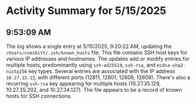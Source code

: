 # Activity Summary for 5/15/2025

## 9:53:09 AM
The log shows a single entry at 5/15/2025, 9:20:22 AM, updating the `/Users/cnesbitt/.ssh/known_hosts` file.  This file contains SSH host keys for various IP addresses and hostnames.  The updates add or modify entries for multiple hosts, predominantly using  `ssh-ed25519`, `ssh-rsa`, and `ecdsa-sha2-nistp256` key types.  Several entries are associated with the IP address `10.27.15.13`, with different ports (12811, 12801, 12806, 12809).  There's also a recurring `ssh-rsa` key appearing for multiple hosts (10.27.35.129, 10.27.35.202, and 10.27.34.127).  The file appears to be a record of known hosts for SSH connections.
